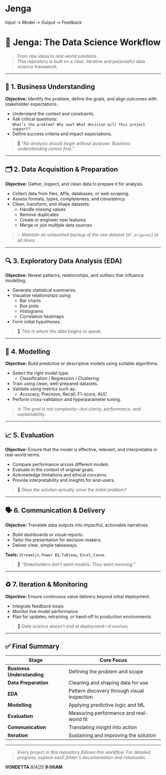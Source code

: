 # Jenga
Input → Model → Output → Feedback

# 🧱 Jenga: The Data Science Workflow

> _From raw ideas to real-world solutions._  
> This repository is built on a clear, iterative and purposeful data science framework.

---

## 🚩 1. Business Understanding

**Objective:** Identify the problem, define the goals, and align outcomes with stakeholder expectations.

- Understand the context and constraints.
- Ask critical questions:  
  `What’s the problem? Why now? What decision will this project support?`
- Define success criteria and impact expectations.

> 📎 _"No analysis should begin without purpose. Business understanding comes first."_

---

## 🗂️ 2. Data Acquisition & Preparation

**Objective:** Gather, inspect, and clean data to prepare it for analysis.

- Collect data from files, APIs, databases, or web scraping.
- Assess formats, types, completeness, and consistency.
- Clean, transform, and shape datasets:
  - Handle missing values
  - Remove duplicates
  - Create or engineer new features
  - Merge or join multiple data sources

> 💡 _Maintain an untouched backup of the raw dataset (`df_original`) at all times._

---

## 🔍 3. Exploratory Data Analysis (EDA)

**Objective:** Reveal patterns, relationships, and outliers that influence modelling.

- Generate statistical summaries.
- Visualise relationships using:
  - Bar charts
  - Box plots
  - Histograms
  - Correlation heatmaps
- Form initial hypotheses.

> 🎯 _This is where the data begins to speak._

---

## 🧠 4. Modelling

**Objective:** Build predictive or descriptive models using suitable algorithms.

- Select the right model type:
  - Classification / Regression / Clustering
- Train using clean, well-prepared datasets.
- Validate using metrics such as:
  - Accuracy, Precision, Recall, F1-score, AUC
- Perform cross-validation and hyperparameter tuning.

> ⚖️ _The goal is not complexity—but clarity, performance, and explainability._

---

## 📈 5. Evaluation

**Objective:** Ensure that the model is effective, relevant, and interpretable in real-world terms.

- Compare performance across different models.
- Evaluate in the context of original goals.
- Acknowledge limitations and ethical concerns.
- Provide interpretability and insights for end-users.

> 📎 _Does the solution actually solve the initial problem?_

---

## 🗣️ 6. Communication & Delivery

**Objective:** Translate data outputs into impactful, actionable narratives.

- Build dashboards or visual reports.
- Tailor the presentation for decision-makers.
- Deliver clear, simple takeaways.

**Tools:** `Streamlit`, `Power BI`, `Tableau`, `Excel`, `Canva`

> 💬 _"Stakeholders don’t want models. They want meaning."_  

---

## ♻️ 7. Iteration & Monitoring

**Objective:** Ensure continuous value delivery beyond initial deployment.

- Integrate feedback loops.
- Monitor live model performance.
- Plan for updates, retraining, or hand-off to production environments.

> 🔁 _Data science doesn’t end at deployment—it evolves._

---

## ✅ Final Summary

| Stage               | Core Focus                                   |
|--------------------|-----------------------------------------------|
| **Business Understanding** | Defining the problem and scope               |
| **Data Preparation**       | Cleaning and shaping data for use           |
| **EDA**                   | Pattern discovery through visual inspection |S
| **Modelling**             | Applying predictive logic and ML            |
| **Evaluation**            | Measuring performance and real-world fit    |
| **Communication**         | Translating insight into action             |
| **Iteration**             | Sustaining and improving the solution       |

---

> _Every project in this repository follows this workflow. For detailed progress, explore each folder's documentation and notebooks._


**VONDETTA**
*8|4|25*
**9:06AM**
